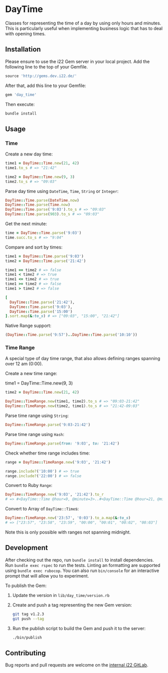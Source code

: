 # DayTime

Classes for representing the time of a day by using only hours and minutes. This
is particularly useful when implementing business logic that has to deal with
opening times.

## Installation

Please ensure to use the i22 Gem server in your local project. Add the following
line to the top of your Gemfile.

```ruby
source 'http://gems.dev.i22.de/'
```

After that, add this line to your Gemfile:

```ruby
gem 'day_time'
```

Then execute:

```sh
bundle install
```

## Usage

### Time

Create a new day time:

```ruby
time1 = DayTime::Time.new(21, 42)
time1.to_s # => "21:42"

time2 = DayTime::Time.new(9, 3)
time2.to_s # => "09:03"
```

Parse day time using `DateTime`, `Time`, `String` or `Integer`:

```ruby
DayTime::Time.parse(DateTime.now)
DayTime::Time.parse(Time.now)
DayTime::Time.parse('9:03').to_s # => "09:03"
DayTime::Time.parse(903).to_s # => "09:03"
```

Get the next minute:

```ruby
time = DayTime::Time.parse('9:03')
time.succ.to_s # => "9:04"
```

Compare and sort by times:

```ruby
time1 = DayTime::Time.parse('9:03')
time2 = DayTime::Time.parse('21:42')

time1 == time2 # => false
time1 < time2 # => true
time1 <= time2 # => true
time1 >= time2 # => false
time1 > time2 # => false

[
  DayTime::Time.parse('21:42'),
  DayTime::Time.parse('9:03'),
  DayTime::Time.parse('15:00')
].sort.map(&:to_s) # => ["09:03", "15:00", "21:42"]
```

Native Range support:

```ruby
(DayTime::Time.parse('9:57')..DayTime::Time.parse('10:10'))

```

### Time Range

A special type of day time range, that also allows defining ranges spanning over
12 am (0:00).

Create a new time range:

time1 = DayTime::Time.new(9, 3)
```ruby
time2 = DayTime::Time.new(21, 42)

DayTime::TimeRange.new(time1, time2).to_s # => "09:03-21:42"
DayTime::TimeRange.new(time2, time1).to_s # => "21:42-09:03"
```

Parse time range using `String`:

```ruby
DayTime::TimeRange.parse('9:03-21:42')
```

Parse time range using `Hash`:

```ruby
DayTime::TimeRange.parse(from: '9:03', to: '21:42')
```

Check whether time range includes time:

```ruby
range = DayTime::TimeRange.new('9:03', '21:42')

range.include?('10:00') # => true
range.include?('22:00') # => false
```

Convert to Ruby `Range`:

```ruby
DayTime::TimeRange.new('9:03', '21:42').to_r
# => #<DayTime::Time @hour=9, @minute=3>..#<DayTime::Time @hour=21, @minute=42>
```

Convert to Array of `DayTime::Time`s:

```ruby
DayTime::TimeRange.new('23:57', '0:03').to_a.map(&:to_s)
# => ["23:57", "23:58", "23:59", "00:00", "00:01", "00:02", "00:03"]
```

Note this is only possible with ranges not spanning midnight.

## Development

After checking out the repo, run `bundle install` to install dependencies. Run
`bundle exec rspec` to run the tests. Linting an formatting are supported using
`bundle exec rubocop`. You can also run `bin/console` for an interactive prompt
that will allow you to experiment.

To publish the Gem:

1. Update the version in `lib/day_time/version.rb`

2. Create and push a tag representing the new Gem version:

   ```sh
   git tag v1.2.3
   git push --tag
   ```

3. Run the publish script to build the Gem and push it to the server:

   ```sh
   ./bin/publish
   ```

## Contributing

Bug reports and pull requests are welcome on the [internal i22
GitLab](https://gitlab.i22.de/pakete/ruby/day_time).
